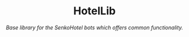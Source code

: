 ﻿<h1 align="center">HotelLib</h1>
<p align="center"><i>Base library for the SenkoHotel bots which offers common functionality.</i></p>